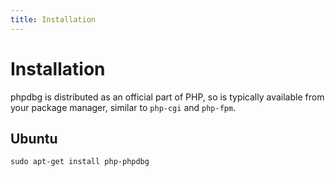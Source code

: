 ```yaml
---
title: Installation
---
```


# Installation

phpdbg is distributed as an official part of PHP, so is typically available from your package manager, similar to `php-cgi` and `php-fpm`.

## Ubuntu

```
sudo apt-get install php-phpdbg
```
